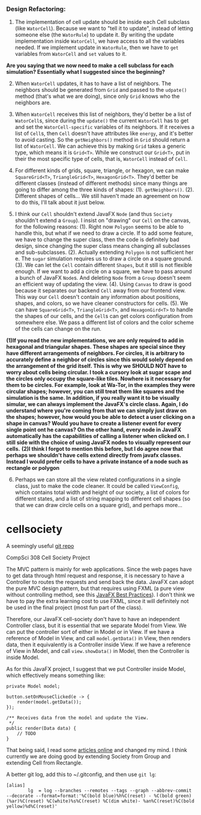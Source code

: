 ### Design Refactoring:

1. The implementation of cell update should be inside each Cell subclass (like `WatorCell`). Because we want to "tell it to update", instead of letting someone else (the `WatorRule`) to update it. By writing the update implementation inside `WatorCell`, we have access to all the variables needed. If we implement update in `WatorRule`, then we have to `get` variables from `WatorCell` and `set` values to it.

**Are you saying that we now need to make a cell subclass for each simulation? Essentially what I suggested since the beginning?**

2. When `WatorCell` updates, it has to have a list of neighbors. The neighbors should be generated from `Grid` and passed to the `udpate()` method (that's what we are doing), since only `Grid` knows who the neighbors are.

3. When `WatorCell` receives this list of neighbors, they'd better be a list of `WatorCell`s, since during the `update()` the current `WatorCell` has to get and set the `WatorCell-specific` variables of its neighbors. If it receives a list of `Cell`s, then `Cell` doesn't have attributes like `energy`, and it's better to avoid casting. So the `getNeighbors()` method in `Grid` should return a list of `WatorCell`. We can achieve this by making `Grid` takes a generic type, which means it is `Grid<T>`. While we construct our `Grid<T>`, put in their the most specific type of cells, that is, `WatorCell` instead of `Cell`. 

4. For different kinds of grids, square, triangle, or hexagon, we can make `SquareGrid<T>`, `TriangleGrid<T>`, `HexagonGrid<T>`. They'd better be different classes (instead of different methods) since many things are going to differ among the three kinds of shapes:
  (1). `getNeighbors()`.
  (2). Different shapes of cells... We still haven't made an agreement on how to do this, I'll talk about it just below.

5. I think our `Cell` shouldn't extend JavaFX `Node` (and thus `Society` shouldn't extend a `Group`). I insist on "drawing" our `Cell` on the canvas, for the following reasons:
  (1). Right now `Polygon` seems to be able to handle this, but what if we need to draw a circle. If to add some feature, we have to change the super class, then the code is definitely bad design, since changing the super class means changing all subclasses and sub-subclasses.
  (2). Actually extending `Polygon` is not sufficient her e. The `sugar` simulation requires us to draw a circle on a square ground.
  (3). We can let the `Cell` contain different `Shapes`, but it still is not flexible enough. If we want to add a circle on a square, we have to pass around a bunch of JavaFX `Node`s. And deleting `Node` from a `Group` doesn't seem an efficient way of updating the view. 
  (4). Using `Canvas` to draw is good because it separates our backend `Cell` away from our frontend view. This way our `Cell` doesn't contain any information about positions, shapes, and colors, so we have cleaner constructors for cells.
  (5). We can have `SquareGrid<T>`, `TriangleGrid<T>`, and `HexagonGird<T>` to handle the shapes of our cells, and the `Cell`s can get colors configuration from somewhere else. We pass a different list of colors and the color scheme of the cells can change on the run.

**(1)If you read the new implementations, we are only required to add in hexagonal and triangular shapes. These shapes are special since they have different arrangements of neighbors. For circles, it is arbitrary to accurately define a neighbor of circles since this would solely depend on the arrangement of the grid itself. This is why we SHOULD NOT have to worry about cells being circular. I took a cursory look at sugar scape and the circles only occupy the square-like tiles. Nowhere is it necessary for them to be circles. For example, look at Wa-Tor, in the examples they were circular shapes; however, you can still treat them like squares and the simulation is the same. In addition, if you really want it to be visually simular, we can always implement the JavaFX's circle class. Again, I do understand where you're coming from that we can simply just draw on the shapes; however, how would you be able to detect a user clicking on a shape in canvas? Would you have to create a listener event for every single point ont he canvas? On the other hand, every node in JavaFX automatically has the capabilities of calling a listener when clicked on. I still side with the choice of using JavaFX nodes to visually represent our cells.**
**(2)I think I forgot to mention this before, but I do agree now that perhaps we shouldn't have cells extend directly from javafx classes. Instead I would prefer cells to have a private instance of a node such as rectangle or polygon**

6. Perhaps we can store all the view related configurations in a single class, just to make the code cleaner. It could be called `ViewConfig`, which contains total width and height of our society, a list of colors for different states, and a list of string mapping to different cell shapes (so that we can draw circle cells on a square grid), and perhaps more...


# cellsociety

A seemingly useful [git repo](https://github.com/GollyGang/ruletablerepository)

CompSci 308 Cell Society Project

The MVC pattern is mainly for web applications. Since the web pages have to get data through html request and response, it is necessary to have a Controller to routes the requests and send back the data. JavaFX can adopt the pure MVC design pattern, but that requires using FXML (a pure view without controlling method, see this [JavaFX Best Practices](http://docs.oracle.com/javafx/2/best_practices/jfxpub-best_practices.htm)). I don't think we have to pay the extra learning cost to use FXML, since it will definitely not be used in the final project (most fun part of the class).

Therefore, our JavaFX cell-society don't have to have an independent Controller class, but it is essential that we separate Model from View. We can put the controller sort of either in Model or in View. If we have a reference of Model in View, and call `model.getData()` in View, then renders data, then it equivalently is a Controller inside View. If we have a reference of View in Model, and call `view.showData()` in Model, then the Controller is inside Model.

As for this JavaFX project, I suggest that we put Controller inside Model, which effectively means something like:
```
private Model model;

button.setOnMouseClicked(e -> {
    render(model.getData());
});

/** Receives data from the model and update the View.
 */
public render(Data data) {
    // TODO
}
```

That being said, I read some [articles online](http://gamedev.stackexchange.com/questions/3426/why-are-mvc-tdd-not-employed-more-in-game-architecture) and changed my mind. I think currently we are doing good by extending Society from Group and extending Cell from Rectangle.



A better git log, add this to ~/.gitconfig, and then use `git lg`:
```
[alias]
        lg  = log --branches --remotes --tags --graph --abbrev-commit --decorate --format=format:'%C(bold blue)%h%C(reset) - %C(bold green)(%ar)%C(reset) %C(white)%s%C(reset) %C(dim white)- %an%C(reset)%C(bold yellow)%d%C(reset)'

```

